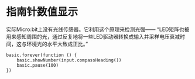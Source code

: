 # 指南针数值显示

实际Micro:bit上没有光线传感器。它利用这个原理来检测光强——
“LED矩阵也被用来感知周围的光，通过反复地将一些LED驱动器转换成输入并采样电压衰减时间，这与环境光的水平大致成正比。”

```blocks
basic.forever(function () {
    basic.showNumber(input.compassHeading())
    basic.pause(100)
})
```